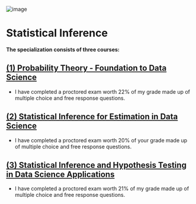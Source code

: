 ![image](https://github.com/laithrasheed/DTSA_5509_Supervised_Learning_Final_Project/assets/124019127/78cd18ac-792b-4671-b532-bfdf9440aba3)

# Statistical Inference


**The specialization consists of three courses:**

## [(1) Probability Theory - Foundation to Data Science](https://github.com/laithrasheed/Master_of_Science_in_Data_Science/blob/main/Data%20Science%20Foundations/Statistical%20Inference/Probability%20Theory%20-%20Foundation%20to%20Data%20Science)

- I have completed a proctored exam worth 22% of my grade made up of multiple choice and free response questions.


## [(2) Statistical Inference for Estimation in Data Science](https://github.com/laithrasheed/Master_of_Science_in_Data_Science/tree/main/Data%20Science%20Foundations/Statistical%20Inference/Statistical%20Inference%20for%20Estimation%20in%20Data%20Science)

- I have completed a proctored exam worth 20% of your grade made up of multiple choice and free response questions.

## [(3) Statistical Inference and Hypothesis Testing in Data Science Applications](https://github.com/laithrasheed/Master_of_Science_in_Data_Science/tree/main/Data%20Science%20Foundations/Statistical%20Inference/Statistical%20Inference%20and%20Hypothesis%20Testing%20in%20Data%20Science%20Applications)

- I have completed a proctored exam worth 21% of my grade made up of multiple choice and free response questions.

